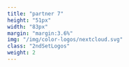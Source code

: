 ```yaml
---
title: "partner 7"
height: "51px"
width: "83px"
margin: "margin:3.6%"
img: "/img/color-logos/nextcloud.svg"
class: "2ndSetLogos"
weight: 2
---
```

